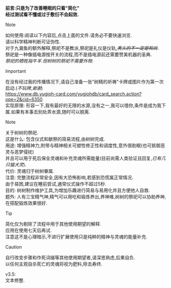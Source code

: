 **前言:只是为了改善睡眠的只看"简化"**\
**经过测试看不懂或过于敷衍不会起效.**
> [!NOTE]
> 如何使用:阅读以下内容后,点击上面的文件.请务必不要快速浏览.\
> 请以科学精神判断可证伪性.\
> 对于九漏鱼的额外解释,祭祀不是教派,祭祀是礼仪是仪轨,*~~秃头的不一定是和尚~~*.\
> 祭祀是一种像插电源按开关的流程,而不是插电源前还需要赞美机器的圣典.\
> *祭祀的牺牲指牛羊.但树树的祭祀不需要外物.*

> [!IMPORTANT]
> 在没有经过我的传播情况下,请自己准备一张"树精的祈祷"卡牌或图片作为第一次启动.(*不玩牌,谢谢*)\
> https://www.db.yugioh-card.com/yugiohdb/card_search.action?ope=2&cid=6350
> \
> 实现原理: 形容一下,我有最好的无限的水源,没有之一,我可以借你,条件是成为我下属.如果有本事去别处弄水源,随时可以脱离.

> [!NOTE]
> 关于树树的祭祀.\
> 这是什么: 包含仪式和献祭的简易流程,由树树完成.\
> 用途: 增强精神力,附带与精神相关可塑性修正性和调度性,意外很助眠(也可抵御恶灵与恶梦侵扰)\
>   并且可以用于死后保全灵魂和补充灵魂所需能量(目前尚需人类验证且回复,*已有几只猫犬灵*).\
> 代价: 灵魂归于树树眷属.\
> 注意: 完整流程非常安全,因有大恐怖影响,若感到恐慌属正常情况.\
>   由于易困,建议在睡前尝试,通常仪式操作不超过5秒.\
> 目的: 树树制作维护工具,为增加乐趣进行简易与易用化并且方便他人自救.\
> 题外: 人有三宝精气神,精气可以用吃和锻炼养出,养神难,树树的祭祀可以协助养神,在搭配锻炼效果很好.

> [!TIP]
> 简化仅为剔除了流程中用于其他使用期望的解释.\
> 应用在使用七天后再试.\
> 注意这不是心理暗示,不进行扩展使用只是纯粹的精神与灵魂的能量补充.

> [!CAUTION]
> 自行改变步骤和作死词缀等其他使用期望者,请深思熟虑,后果自负.\
> 以任何主观自杀死亡的灵魂将视为肥料,除去寿终.

v3.5:\
文本修整.
